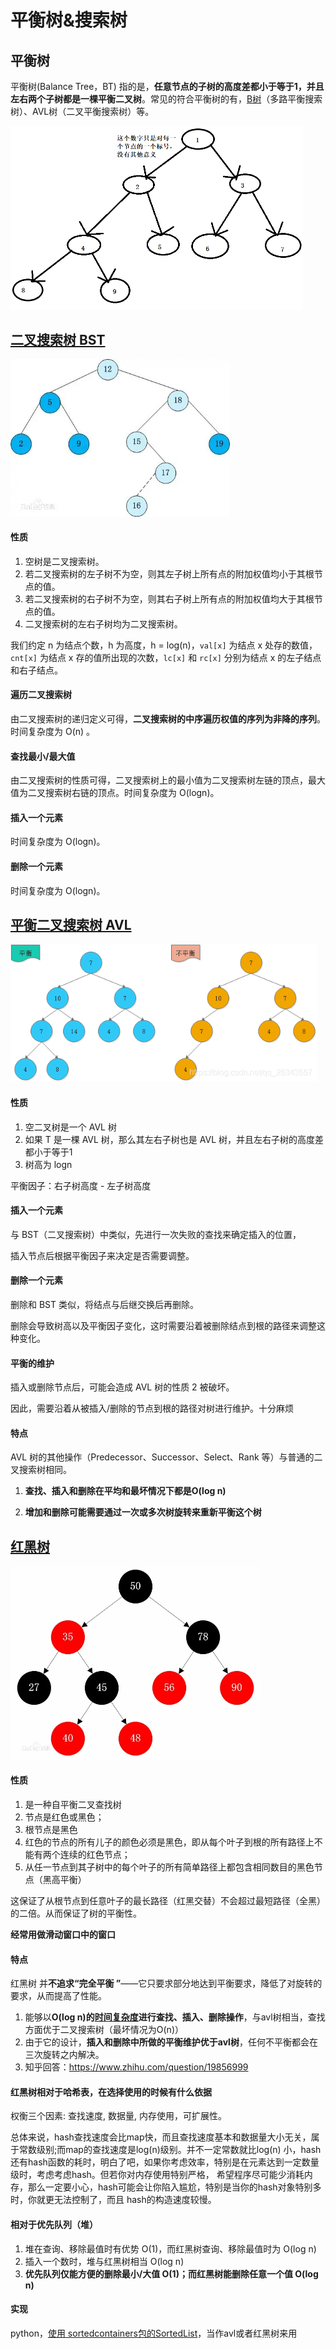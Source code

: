 # 平衡树&搜索树

## 平衡树

平衡树(Balance Tree，BT) 指的是，**任意节点的子树的高度差都小于等于1，并且左右两个子树都是一棵平衡二叉树**。常见的符合平衡树的有，[B树](https://baike.baidu.com/item/B树/5411672)（多路平衡搜索树）、AVL树（二叉平衡搜索树）等。

<img src="./doc/平衡树.png" alt="平衡树" style="zoom:50%;" />

## [二叉搜索树 BST](https://oi-wiki.org/ds/bst/)

<img src="./doc/二叉搜索树.png" alt="平衡树" style="zoom:70%;" />

#### 性质

1. 空树是二叉搜索树。
2. 若二叉搜索树的左子树不为空，则其左子树上所有点的附加权值均小于其根节点的值。
3. 若二叉搜索树的右子树不为空，则其右子树上所有点的附加权值均大于其根节点的值。
4. 二叉搜索树的左右子树均为二叉搜索树。

我们约定 n 为结点个数，h 为高度，h = log(n)，`val[x]` 为结点 x 处存的数值，`cnt[x]` 为结点 x 存的值所出现的次数，`lc[x]` 和 `rc[x]` 分别为结点 x 的左子结点和右子结点。

#### 遍历二叉搜索树

由二叉搜索树的递归定义可得，**二叉搜索树的中序遍历权值的序列为非降的序列**。时间复杂度为 O(n) 。

#### 查找最小/最大值

由二叉搜索树的性质可得，二叉搜索树上的最小值为二叉搜索树左链的顶点，最大值为二叉搜索树右链的顶点。时间复杂度为 O(logn)。

#### 插入一个元素

时间复杂度为 O(logn)。

#### 删除一个元素

时间复杂度为 O(logn)。

## [平衡二叉搜索树 AVL](https://oi-wiki.org/ds/avl/)

<img src="./doc/平衡二叉搜索树.png" alt="平衡二叉搜索树" style="zoom:80%;" />

#### 性质

1. 空二叉树是一个 AVL 树
2. 如果 T 是一棵 AVL 树，那么其左右子树也是 AVL 树，并且左右子树的高度差都小于等于1
3. 树高为 logn

平衡因子：右子树高度 - 左子树高度

#### 插入一个元素

与 BST（二叉搜索树）中类似，先进行一次失败的查找来确定插入的位置，

插入节点后根据平衡因子来决定是否需要调整。

#### 删除一个元素

删除和 BST 类似，将结点与后继交换后再删除。

删除会导致树高以及平衡因子变化，这时需要沿着被删除结点到根的路径来调整这种变化。

#### 平衡的维护

插入或删除节点后，可能会造成 AVL 树的性质 2 被破坏。

因此，需要沿着从被插入/删除的节点到根的路径对树进行维护。十分麻烦

#### 特点

AVL 树的其他操作（Predecessor、Successor、Select、Rank 等）与普通的二叉搜索树相同。

1. **查找、插入和删除在平均和最坏情况下都是O(log n)**

2. **增加和删除可能需要通过一次或多次树旋转来重新平衡这个树**

## [红黑树](https://www.cnblogs.com/skywang12345/p/3245399.html)

<img src="./doc/红黑树.png" alt="红黑树" style="zoom:50%;" />

#### 性质

1. 是一种自平衡二叉查找树
2. 节点是红色或黑色；
3. 根节点是黑色
4. 红色的节点的所有儿子的颜色必须是黑色，即从每个叶子到根的所有路径上不能有两个连续的红色节点；
5. 从任一节点到其子树中的每个叶子的所有简单路径上都包含相同数目的黑色节点（黑高平衡）

这保证了从根节点到任意叶子的最长路径（红黑交替）不会超过最短路径（全黑）的二倍。从而保证了树的平衡性。

**经常用做滑动窗口中的窗口**

#### 特点

红黑树 并**不追求“完全平衡 ”**——它只要求部分地达到平衡要求，降低了对旋转的要求，从而提高了性能。

1. 能够以**O(log n)的[时间复杂度](https://blog.csdn.net/l_o_s/article/details/105703296)进行查找、插入、删除操作**，与avl树相当，查找方面优于二叉搜索树（最坏情况为O(n)）
2. 由于它的设计，**插入和删除中所做的平衡维护优于avl树**，任何不平衡都会在三次旋转之内解决。
2. 知乎回答：https://www.zhihu.com/question/19856999

#### 红黑树相对于哈希表，在选择使用的时候有什么依据

权衡三个因素: 查找速度, 数据量, 内存使用，可扩展性。

总体来说，hash查找速度会比map快，而且查找速度基本和数据量大小无关，属于常数级别;而map的查找速度是log(n)级别。并不一定常数就比log(n) 小，hash还有hash函数的耗时，明白了吧，如果你考虑效率，特别是在元素达到一定数量级时，考虑考虑hash。但若你对内存使用特别严格， 希望程序尽可能少消耗内存，那么一定要小心，hash可能会让你陷入尴尬，特别是当你的hash对象特别多时，你就更无法控制了，而且 hash的构造速度较慢。

#### 相对于优先队列（堆）

1. 堆在查询、移除最值时有优势 O(1)，而红黑树查询、移除最值时为 O(log n)
2. 插入一个数时，堆与红黑树相当 O(log n)
3. **优先队列仅能方便的删除最小/大值 O(1)；而红黑树能删除任意一个值 O(log n)**

#### 实现

python，[使用 sortedcontainers包的SortedList](../../数据操作/Python/高级玩法.md)，当作avl或者红黑树来用

